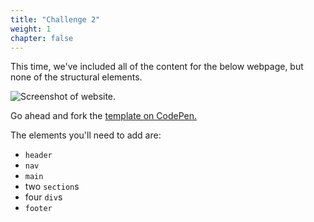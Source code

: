 ```yaml
---
title: "Challenge 2"
weight: 1
chapter: false
---
```


This time, we've included all of the content for the below webpage, but none of the structural elements.

![Screenshot of website.](../../images/html_challenge_2.png)

Go ahead and fork the
[template on CodePen.](https://codepen.io/shecodesaus/pen/ExbOdEp)

The elements you'll need to add are:
- `header`
- `nav`
- `main`
- two `section`s
- four `div`s
- `footer`

